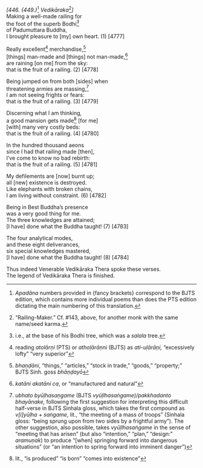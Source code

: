 *\[446. {449.}*[^1] *Vedikāraka*[^2]*\]*  
Making a well-made railing for  
the foot of the superb Bodhi[^3]  
of Padumuttara Buddha,  
I brought pleasure to \[my\] own heart. (1) \[4777\]

Really excellent[^4] merchandise,[^5]  
\[things\] man-made and \[things\] not man-made,[^6]  
are raining \[on me\] from the sky:  
that is the fruit of a railing. (2) \[4778\]

Being jumped on from both \[sides\] when  
threatening armies are massing,[^7]  
I am not seeing frights or fears:  
that is the fruit of a railing. (3) \[4779\]

Discerning what I am thinking,  
a good mansion gets made[^8] \[for me\]  
\[with\] many very costly beds:  
that is the fruit of a railing. (4) \[4780\]

In the hundred thousand aeons  
since I had that railing made \[then\],  
I’ve come to know no bad rebirth:  
that is the fruit of a railing. (5) \[4781\]

My defilements are \[now\] burnt up;  
all \[new\] existence is destroyed.  
Like elephants with broken chains,  
I am living without constraint. (6) \[4782\]

Being in Best Buddha’s presence  
was a very good thing for me.  
The three knowledges are attained;  
\[I have\] done what the Buddha taught! (7) \[4783\]

The four analytical modes,  
and these eight deliverances,  
six special knowledges mastered,  
\[I have\] done what the Buddha taught! (8) \[4784\]

Thus indeed Venerable Vedikāraka Thera spoke these verses.  
The legend of Vedikāraka Thera is finished.

[^1]: *Apadāna* numbers provided in {fancy brackets} correspond to the
    BJTS edition, which contains more individual poems than does the PTS
    edition dictating the main numbering of this translation.

[^2]: “Railing-Maker.” Cf. \#143, above, for another monk with the same
    name/seed karma.

[^3]: i.e., at the base of his Bodhi tree, which was a *salala* tree.

[^4]: reading *atolārṇi* (PTS) or *athoḷārāṇni* (BJTS) as *ati-uḷārāṇi,*
    “excessively lofty” “very superior”

[^5]: *bhaṇḍāni*, “things,” “articles,” “stock in trade,” “goods,”
    “property;” BJTS Sinh. goss *bhāṇḍayō*

[^6]: *katāni akatāni ca*, or “manufactured and natural”

[^7]: *ubhato byūḷhasaṇgame* (BJTS *vyūḷlhasaṅgame)/pakkhadanto
    bhayānake,* following the first suggestion for interpreting this
    difficult half-verse in BJTS Sinhala gloss, which takes the first
    compound as *v\[i\]yūḷha + saṅgame*, lit., “the meeting of a mass of
    troops” (Sinhala gloss: “being sprung upon from two sides by a
    frightful army”). The other suggestion, also possible, takes
    *vyūḷlhasaṅgame* in the sense of “meeting that has arisen” (but also
    “intention,” “plan,” “design:” *aramuṇak*) to produce “\[when\]
    springing forward into dangerous situations” (or “an intention to
    spring forward into imminent danger”)

[^8]: lit., “is produced” “is born” “comes into existence”
